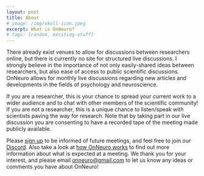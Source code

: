 ```yaml
---
layout: post
title: About
# image: /img/skull-icon.jpeg
excerpt: What is OnNeuro?
# tags: [random, exciting-stuff]
---
```


There already exist venues to allow for discussions between researchers online, but there is currently no site for structured live discussions. I strongly believe in the importance of not only easily-shared ideas between researchers, but also ease of access to public scientific discussions. OnNeuro allows for monthly live discussions regarding new articles and developments in the fields of psychology and neuroscience.

If you are a researcher, this is your chance to spread your current work to a wider audience and to chat with other members of the scientific community! If you are not a researcher, this is a unique chance to listen/speak with scientists paving the way for research. Note that by taking part in our live discussion you are consenting to have a recorded tape of the meeting made publicly available.

Please [sign up](https://onneuro.github.io/2018-01-01-Join/) to be informed of future meetings, and feel free to join our [Discord](https://discord.gg/zmAAx2W). Also take a look at [how OnNeuro works](https://onneuro.github.io/2018-01-05-Instructions/) to find out more information about what is expected at a meeting. We thank you for your interest, and please email onneuro@gmail.com to let us know any ideas or comments you have about OnNeuro!
